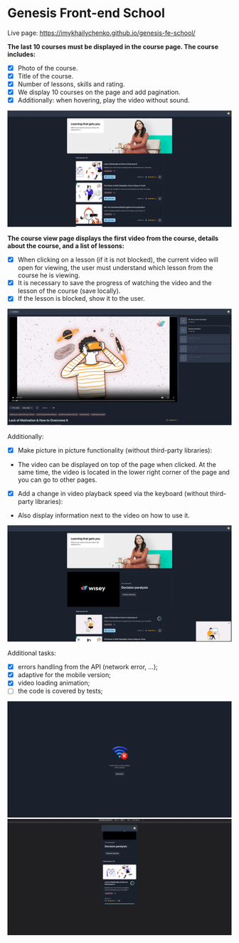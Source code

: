 # Genesis Front-end School

Live page: https://imykhailychenko.github.io/genesis-fe-school/

**The last 10 courses must be displayed in the course page. The course includes:**

- [x] Photo of the course.
- [x] Title of the course.
- [x] Number of lessons, skills and rating.
- [x] We display 10 courses on the page and add pagination.
- [x] Additionally: when hovering, play the video without sound.

![Preview](/docs/1.png)

**The course view page displays the first video from the course, details about the course, and a list of lessons:**

- [x] When clicking on a lesson (if it is not blocked), the current video will open for viewing, the user must understand which lesson from the course he is viewing.
- [x] It is necessary to save the progress of watching the video and the lesson of the course (save locally).
- [x] If the lesson is blocked, show it to the user.

![Preview](/docs/2.png)

Additionally:
- [x] Make picture in picture functionality (without third-party libraries):
- The video can be displayed on top of the page when clicked. At the same time, the video is located in the lower right corner of the page and you can go to other pages.
- [x] Add a change in video playback speed via the keyboard (without third-party libraries):
- Also display information next to the video on how to use it.

![Preview](/docs/3.png)

Additional tasks:
- [x] errors handling from the API (network error, ...);
- [x] adaptive for the mobile version;
- [x] video loading animation;
- [ ] the code is covered by tests;

![Preview](/docs/4.png)
![Preview](/docs/5.png)

